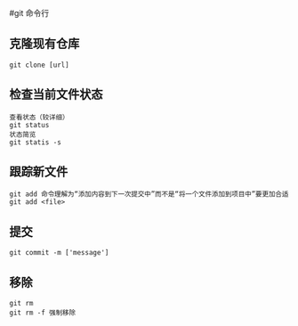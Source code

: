 #git 命令行

## 克隆现有仓库
    git clone [url]

## 检查当前文件状态
    查看状态（较详细）
    git status
    状态简览
    git statis -s 

## 跟踪新文件
    git add 命令理解为“添加内容到下一次提交中”而不是“将一个文件添加到项目中”要更加合适
    git add <file>

## 提交
    git commit -m ['message']

## 移除
    git rm
    git rm -f 强制移除